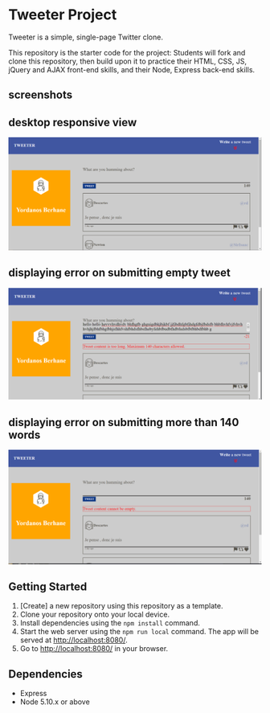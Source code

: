 # Tweeter Project

Tweeter is a simple, single-page Twitter clone.

This repository is the starter code for the project: Students will fork and clone this repository, then build upon it to practice their HTML, CSS, JS, jQuery and AJAX front-end skills, and their Node, Express back-end skills.
## screenshots
## desktop responsive view
![desktop-responsive-view](https://github.com/Yordanosbeger/tweeter/blob/master/public/images/tweet-box1.png)
## displaying error on submitting empty tweet
![tweet-dispaly-errorbox](https://github.com/Yordanosbeger/tweeter/blob/master/public/images/tweet-display-error1.png)
## displaying error on submitting more than 140 words
![tweet-display-error2.](https://github.com/Yordanosbeger/tweeter/blob/master/public/images/tweet-display-errorbox.png)
## Getting Started

1. [Create] a new repository using this repository as a template.
2. Clone your repository onto your local device.
3. Install dependencies using the `npm install` command.
3. Start the web server using the `npm run local` command. The app will be served at <http://localhost:8080/>.
4. Go to <http://localhost:8080/> in your browser.

## Dependencies

- Express
- Node 5.10.x or above
